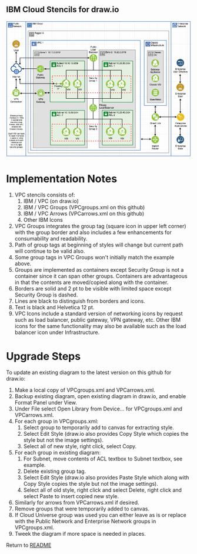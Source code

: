 ## IBM Cloud Stencils for draw.io

![VPCExperience](/images/vpc-experience-drawio.png)

# Implementation Notes

1. VPC stencils consists of:
    1. IBM / VPC (on draw.io)
    2. IBM / VPC Groups (VPCgroups.xml on this github)
    3. IBM / VPC Arrows (VPCarrows.xml on this github)
    4. Other IBM Icons
2. VPC Groups integrates the group tag (square icon in upper left corner) with the group border and also includes a few enhancements for consumability and readability.
3. Path of group tags at beginning of styles will change but current path will continue to be valid also.
4. Some group tags in VPC Groups won't initially match the example above.
5. Groups are implemented as containers except Security Group is not a container since it can span other groups. Containers are advantageous in that the contents are moved/copied along with the container.
6. Borders are solid and 2 pt to be visible with limited space except Security Group is dashed.
7. Lines are black to distinguish from borders and icons.
8. Text is black and Helvetica 12 pt.
9. VPC Icons include a standard version of networking icons by request such as load balancer, public gateway, VPN gateway, etc.  Other IBM icons for the same functionality may also be available such as the load balancer icon under Infrastructure.

# Upgrade Steps

To update an existing diagram to the latest version on this github for draw.io:
1. Make a local copy of VPCgroups.xml and VPCarrows.xml. 
2. Backup existing diagram, open existing diagram in draw.io, and enable Format Panel under View.
3. Under File select Open Library from Device... for VPCgroups.xml and VPCarrows.xml.
4. For each group in VPCgroups.xml: 
    1. Select group to temporarily add to canvas for extracting style.
    2. Select Edit Style (draw.io also provides Copy Style which copies the style but not the image settings).
    3. Select all of new style, right click, select Copy.
5. For each group in existing diagram: 
    1. For Subnet, move contents of ACL textbox to Subnet textbox, see example.
    2. Delete existing group tag.
    3. Select Edit Style (draw.io also provides Paste Style which along with Copy Style copies the style but not the image settings).
    4. Select all of old style, right click and select Delete, right click and select Paste to insert copied new style.
6. Similarly for arrows from VPCarrows.xml if desired.
7. Remove groups that were temporarily added to canvas.
8. If Cloud Universe group was used you can either leave as is or replace with the Public Network and Enterprise Network groups in VPCgroups.xml.
9. Tweek the diagram if more space is needed in places.

Return to [README](/README.md)
